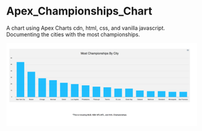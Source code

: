 # Apex_Championships_Chart
A chart using Apex Charts cdn, html, css, and vanilla javascript. Documenting the cities with the most championships. 

![Finished Chart](https://github.com/mattbhenley/Images/blob/master/Apexchart.png)

